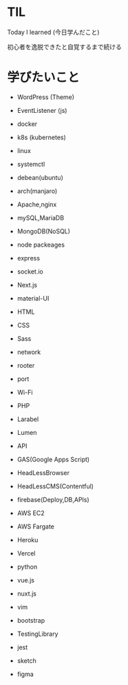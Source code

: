 # TIL
Today I learned (今日学んだこと)

初心者を逸脱できたと自覚するまで続ける

# 学びたいこと
- WordPress (Theme)
- EventListener (js)

- docker
- k8s (kubernetes)

- linux
- systemctl
- debean(ubuntu)
- arch(manjaro)

- Apache,nginx
- mySQL,MariaDB
- MongoDB(NoSQL)

- node packeages
- express
- socket.io
- Next.js
- material-UI

- HTML
- CSS
- Sass

- network
- rooter
- port
- Wi-Fi

- PHP
- Larabel
- Lumen

- API
- GAS(Google Apps Script)
- HeadLessBrowser
- HeadLessCMS(Contentful)

- firebase(Deploy,DB,APIs)
- AWS EC2
- AWS Fargate
- Heroku
- Vercel

- python
- vue.js
- nuxt.js
- vim
- bootstrap

- TestingLibrary
- jest

- sketch
- figma
